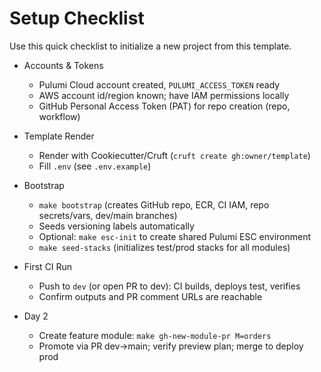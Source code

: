 # Setup Checklist

Use this quick checklist to initialize a new project from this template.

- Accounts & Tokens
  - Pulumi Cloud account created, `PULUMI_ACCESS_TOKEN` ready
  - AWS account id/region known; have IAM permissions locally
  - GitHub Personal Access Token (PAT) for repo creation (repo, workflow)

- Template Render
  - Render with Cookiecutter/Cruft (`cruft create gh:owner/template`)
  - Fill `.env` (see `.env.example`)

- Bootstrap
  - `make bootstrap` (creates GitHub repo, ECR, CI IAM, repo secrets/vars, dev/main branches)
  - Seeds versioning labels automatically
  - Optional: `make esc-init` to create shared Pulumi ESC environment
  - `make seed-stacks` (initializes test/prod stacks for all modules)

- First CI Run
  - Push to `dev` (or open PR to dev): CI builds, deploys test, verifies
  - Confirm outputs and PR comment URLs are reachable

- Day 2
  - Create feature module: `make gh-new-module-pr M=orders`
  - Promote via PR dev→main; verify preview plan; merge to deploy prod
